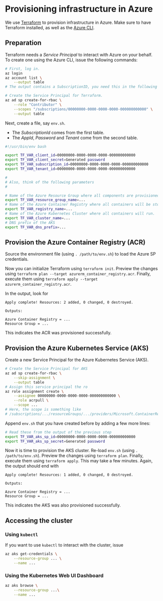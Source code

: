 # Provisioning infrastructure in Azure
We use [Terraform](https://www.terraform.io/) to provision infrastructure in Azure.
Make sure to have Terraform installed, as well as the [Azure CLI](https://docs.microsoft.com/en-us/cli/azure/install-azure-cli?view=azure-cli-latest).


## Preparation
Terraform needs a _Service Principal_ to interact with Azure on your behalf.
To create one using the Azure CLI, issue the following commands:

```bash
# First, log in.
az login
az account list \
    --output table
# The output contains a SubscriptionID, you need this in the following steps.

# Create the Service Principal for Terraform.
az ad sp create-for-rbac \
    --role "Contributor" \
    --scopes "/subscriptions/00000000-0000-0000-0000-000000000000" \
    --output table
```

Next, create a file, say `env.sh`.

* The _SubscriptionId_ comes from the first table.
* The _AppId_, _Password_ and _Tenant_ come from the second table.

```bash
#!/usr/bin/env bash

export TF_VAR_client_id=00000000-0000-0000-0000-000000000000
export TF_VAR_client_secret=Generated password
export TF_VAR_subscription_id=00000000-0000-0000-0000-000000000000
export TF_VAR_tenant_id=00000000-0000-0000-0000-000000000000

#
# Also, think of the following parameters
#

# Name of the Azure Resource Group where all components are provisioned.
export TF_VAR_resource_group_name=...
# Name of the Azure Container Registry where all containers will be stored.
export TF_VAR_registry_name=...
# Name of the Azure Kubernetes Cluster where all containers will run.
export TF_VAR_cluster_name=...
# DNS prefix of the AKS
export TF_VAR_dns_prefix=...
```

## Provision the Azure Container Registry (ACR)
Source the environment file (using `. /path/to/env.sh`) to load the Azure SP credentials.

Now you can initialize Terraform using `terraform init`.
Preview the changes using `terraform plan --target azurerm_container_registry.acr`.
Finally, execute them using `terraform apply --target azurerm_container_registry.acr`.

In the output, look for

    Apply complete! Resources: 2 added, 0 changed, 0 destroyed.
    
    Outputs:
    
    Azure Container Registry = ...
    Resource Group = ...
    
This indicates the ACR was provisioned successfully.

## Provision the Azure Kubernetes Service (AKS)
Create a new Service Principal for the Azure Kubernetes Service (AKS).
```bash
# Create the Service Principal for AKS
az ad sp create-for-rbac \
    --skip-assignment \
    --output table
# Assign this service principal the ro
az role assignment create \
    --assignee 00000000-0000-0000-0000-000000000000 \
    --role acrpull \
    --scope ...
# Here, the scope is something like
# /subscriptions/.../resourceGroups/.../providers/Microsoft.ContainerRegistry/registries/...

```

Append `env.sh` that you have created before by adding a few more lines:

```bash
# Read these from the output of the previous step
export TF_VAR_aks_sp_id=00000000-0000-0000-0000-000000000000
export TF_VAR_aks_sp_secret=Generated password
```

Now it is time to provision the AKS cluster.
Re-load `env.sh` (using `. /path/to/env.sh`).
Preview the changes using `terraform plan`.
Finally, execute them using `terraform apply`.
This may take a few minutes.
Again, the output should end with 

    Apply complete! Resources: 1 added, 0 changed, 0 destroyed.
    
    Outputs:
    
    Azure Container Registry = ...
    Resource Group = ...
    
This indicates the AKS was also provisioned successfully.

## Accessing the cluster

### Using `kubectl`
If you want to use `kubectl` to interact with the cluster, issue

```bash
az aks get-credentials \
    --resource-group ... \
    --name ...
```

### Using the Kubernetes Web UI Dashboard

```bash
az aks browse \
    --resource-group ...\
    --name ...
```

